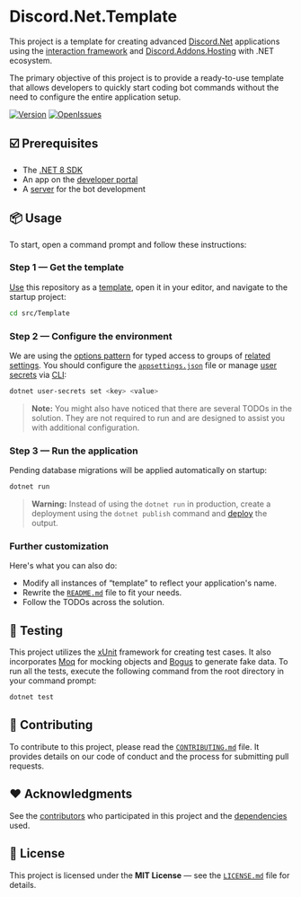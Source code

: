 # Discord.Net.Template

This project is a template for creating advanced [Discord.Net](https://github.com/discord-net/Discord.Net) applications using the [interaction framework](https://discordnet.dev/faq/int_framework/framework) and [Discord.Addons.Hosting](https://github.com/Hawxy/Discord.Addons.Hosting) with .NET ecosystem.

The primary objective of this project is to provide a ready-to-use template that allows developers to quickly start coding bot commands without the need to configure the entire application setup.

[![Version](https://img.shields.io/myget/discord-net/v/Discord.Net)](https://www.nuget.org/packages/Discord.Net)
[![OpenIssues](https://img.shields.io/github/issues/zobweyt/Discord.Net.Template)](https://github.com/zobweyt/Discord.Net.Template/issues)

## ☑️ Prerequisites

* The [.NET 8 SDK](https://dotnet.microsoft.com/download/dotnet/8.0)
* An app on the [developer portal](https://discord.com/developers)
* A [server](https://support.discord.com/hc/articles/204849977) for the bot development

## 📦 Usage

To start, open a command prompt and follow these instructions:

### Step 1 — Get the template

[Use](https://github.com/zobweyt/Discord.Net.Template/generate) this repository as a [template](https://docs.github.com/repositories/creating-and-managing-repositories/creating-a-repository-from-a-template), open it in your editor, and navigate to the startup project:

```sh
cd src/Template
```

### Step 2 — Configure the environment

We are using the [options pattern](https://learn.microsoft.com/aspnet/core/fundamentals/configuration/options) for typed access to groups of [related settings](https://github.com/zobweyt/Discord.Net.Template/blob/main/src/Template/Common/Options). You should configure the [`appsettings.json`](https://github.com/zobweyt/Discord.Net.Template/blob/main/src/Template/appsettings.json) file or manage [user secrets](https://learn.microsoft.com/aspnet/core/security/app-secrets) via [CLI](https://learn.microsoft.com/dotnet/core/tools):

```sh
dotnet user-secrets set <key> <value>
```

> **Note:**
You might also have noticed that there are several TODOs in the solution. They are not required to run and are designed to assist you with additional configuration.

### Step 3 — Run the application

Pending database migrations will be applied automatically on startup:

```sh
dotnet run
```

> **Warning:**
Instead of using the `dotnet run` in production, create a deployment using the `dotnet publish` command and [deploy](https://discordnet.dev/guides/deployment) the output.

### Further customization

Here's what you can also do:
* Modify all instances of “template” to reflect your application's name.
* Rewrite the [`README.md`](README.md) file to fit your needs.
* Follow the TODOs across the solution.

## 🧪 Testing

This project utilizes the [xUnit](https://github.com/xunit/xunit) framework for creating test cases. It also incorporates [Moq](https://github.com/moq/moq) for mocking objects and [Bogus](https://github.com/bchavez/Bogus) to generate fake data. To run all the tests, execute the following command from the root directory in your command prompt:

```sh
dotnet test
```

## 🚀 Contributing

To contribute to this project, please read the [`CONTRIBUTING.md`](.github/CONTRIBUTING.md) file. It provides details on our code of conduct and the process for submitting pull requests.

## ❤️ Acknowledgments

See the [contributors](https://github.com/zobweyt/Discord.Net.Template/contributors) who participated in this project and the [dependencies](https://github.com/zobweyt/Discord.Net.Template/network/dependencies) used.

## 📜 License

This project is licensed under the **MIT License** — see the [`LICENSE.md`](LICENSE.md) file for details.
